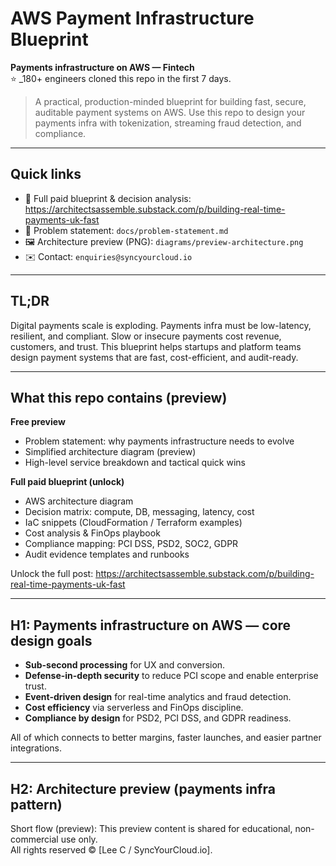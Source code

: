 <!--
Title: AWS Payment Infrastructure Blueprint — production-ready payments infrastructure on AWS
Meta description: Open-source AWS payments infrastructure blueprint for real-time payments: tokenization, streaming fraud detection, PCI DSS & PSD2 compliance, serverless best practices, and FinOps guidance for fintech startups.
Keywords: payments infrastructure, payments infra, AWS payments architecture, real-time payments, PCI DSS, PSD2, tokenization, fraud detection, serverless payments, fintech architecture
-->

# AWS Payment Infrastructure Blueprint
**Payments infrastructure on AWS — Fintech**  
⭐ _180+ engineers cloned this repo in the first 7 days.

> A practical, production-minded blueprint for building fast, secure, auditable payment systems on AWS. Use this repo to design your payments infra with tokenization, streaming fraud detection, and compliance.

---

## Quick links
- 🔗 Full paid blueprint & decision analysis: https://architectsassemble.substack.com/p/building-real-time-payments-uk-fast  
- 📂 Problem statement: `docs/problem-statement.md`  
- 🖼 Architecture preview (PNG): `diagrams/preview-architecture.png`  
- ✉️ Contact: `enquiries@syncyourcloud.io`

---

## TL;DR 
Digital payments scale is exploding. Payments infra must be low-latency, resilient, and compliant. Slow or insecure payments cost revenue, customers, and trust. This blueprint helps startups and platform teams design payment systems that are fast, cost-efficient, and audit-ready.


---

## What this repo contains (preview)
**Free preview**
- Problem statement: why payments infrastructure needs to evolve  
- Simplified architecture diagram (preview)  
- High-level service breakdown and tactical quick wins

**Full paid blueprint (unlock)**
- AWS architecture diagram  
- Decision matrix: compute, DB, messaging, latency, cost  
- IaC snippets (CloudFormation / Terraform examples)  
- Cost analysis & FinOps playbook  
- Compliance mapping: PCI DSS, PSD2, SOC2, GDPR  
- Audit evidence templates and runbooks

Unlock the full post: https://architectsassemble.substack.com/p/building-real-time-payments-uk-fast

---

## H1: Payments infrastructure on AWS — core design goals
- **Sub-second processing** for UX and conversion.  
- **Defense-in-depth security** to reduce PCI scope and enable enterprise trust.  
- **Event-driven design** for real-time analytics and fraud detection.  
- **Cost efficiency** via serverless and FinOps discipline.  
- **Compliance by design** for PSD2, PCI DSS, and GDPR readiness.

All of which connects to better margins, faster launches, and easier partner integrations.

---

## H2: Architecture preview (payments infra pattern)
Short flow (preview):
This preview content is shared for educational, non-commercial use only.  
All rights reserved © [Lee C / SyncYourCloud.io].
